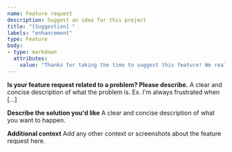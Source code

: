 ```yaml
---
name: Feature request
description: Suggest an idea for this project
title: "[Suggestion] "
labels: "enhancement"
type: Feature
body:
- type: markdown
  attributes:
    value: "Thanks for taking the time to suggest this feature! We really appreciate the support <3."
---
```


**Is your feature request related to a problem? Please describe.**
A clear and concise description of what the problem is. Ex. I'm always frustrated when [...]

**Describe the solution you'd like**
A clear and concise description of what you want to happen.

**Additional context**
Add any other context or screenshots about the feature request here.

